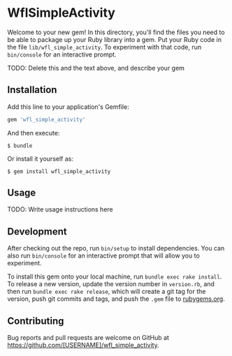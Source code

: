 # WflSimpleActivity

Welcome to your new gem! In this directory, you'll find the files you need to be able to package up your Ruby library into a gem. Put your Ruby code in the file `lib/wfl_simple_activity`. To experiment with that code, run `bin/console` for an interactive prompt.

TODO: Delete this and the text above, and describe your gem

## Installation

Add this line to your application's Gemfile:

```ruby
gem 'wfl_simple_activity'
```

And then execute:

    $ bundle

Or install it yourself as:

    $ gem install wfl_simple_activity

## Usage

TODO: Write usage instructions here

## Development

After checking out the repo, run `bin/setup` to install dependencies. You can also run `bin/console` for an interactive prompt that will allow you to experiment.

To install this gem onto your local machine, run `bundle exec rake install`. To release a new version, update the version number in `version.rb`, and then run `bundle exec rake release`, which will create a git tag for the version, push git commits and tags, and push the `.gem` file to [rubygems.org](https://rubygems.org).

## Contributing

Bug reports and pull requests are welcome on GitHub at https://github.com/[USERNAME]/wfl_simple_activity.
